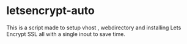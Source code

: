 # letsencrypt-auto
This is a script made to setup vhost , webdirectory and installing Lets Encrypt SSL all with a single inout to save time.
